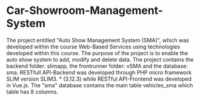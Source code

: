 # Car-Showroom-Management-System
The project entitled "Auto Show Management System (SMA)", which was developed within the course Web-Based Services using technologies developed within this course. The purpose of the project is to enable the auto show system to add, modify and delete data. The project contains the backend folder: slimapp, the frontrunner folder: vSMA and the database: sma. RESTfull API-Backend was developed through PHP micro framework SLIM version SLIM3. * (3.12.3) while RESTful API-Frontend was developed in Vue.js. The "sma" database contains the main table vehicles_sma which table has 8 columns.
